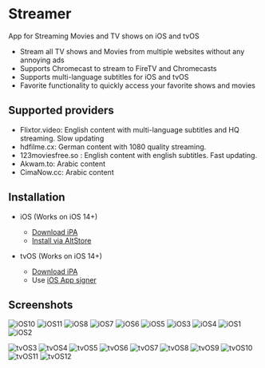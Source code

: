 # Streamer
App for Streaming Movies and TV shows on iOS and tvOS
- Stream all TV shows and Movies from multiple websites without any annoying ads
- Supports Chromecast to stream to FireTV and Chromecasts
- Supports multi-language subtitles for iOS and tvOS
- Favorite functionality to quickly access your favorite shows and movies 

## Supported providers 
- Flixtor.video: English content with multi-language subtitles and HQ streaming. Slow updating
- hdfilme.cx: German content with 1080 quality streaming.
- 123moviesfree.so : English content with english subtitles. Fast updating.
- Akwam.to: Arabic content
- CimaNow.cc: Arabic content

## Installation 


- iOS (Works on iOS 14+)
  - [Download iPA](https://github.com/StreamerApp/Streamer/releases/latest/download/Streamer-iOS.ipa)
  - [Install via AltStore](https://spx.vercel.app/1/altstore%3A%2F%2Finstall%3Furl%3Dhttps%3A%2F%2Fgithub.com%2FStreamerApp%2FStreamer%2Freleases%2Flatest%2Fdownload%2FStreamer-iOS.ipa)

- tvOS (Works on iOS 14+)
  - [Download iPA](https://github.com/StreamerApp/Streamer/releases/latest/download/Streamer-tvOS.ipa)
  - Use [iOS App signer](https://www.iosappsigner.com/)


## Screenshots
![iOS10](https://user-images.githubusercontent.com/96978272/167290126-f7ceb91d-bd99-4eba-b4af-03879b9bd577.png)
![iOS11](https://user-images.githubusercontent.com/96978272/167290135-6c04772e-d91e-40f6-8d27-5a110b1e1830.png)
![iOS8](https://user-images.githubusercontent.com/96978272/167290121-ecd556fb-30a8-46a0-98f6-b6793bdc2470.png)
![iOS7](https://user-images.githubusercontent.com/96978272/167290115-06b0b29f-d7aa-41c3-8b24-5e5d0ff09f9e.png)
![iOS6](https://user-images.githubusercontent.com/96978272/167290112-cfd8e749-6a11-4bb5-aea7-2c877e2e3a38.png)
![iOS5](https://user-images.githubusercontent.com/96978272/167290110-602d6923-e9fe-495a-893a-012db198e16c.png)
![iOS3](https://user-images.githubusercontent.com/96978272/167290102-21e68fba-1203-4d5d-b60a-b9473f8ca584.png)
![iOS4](https://user-images.githubusercontent.com/96978272/167290104-9ad0c975-22df-4bf9-af7b-70a44ebdc206.png)
![iOS1](https://user-images.githubusercontent.com/96978272/167290089-1561a697-4b1b-410d-ae49-d4151baa686e.png)
![iOS2](https://user-images.githubusercontent.com/96978272/167290093-0f964588-2aa3-4318-9071-9a1cf2dec529.png)
 
![tvOS3](https://user-images.githubusercontent.com/96978272/167290141-71c96a2a-3592-4749-b87f-5415d85ea98a.png)
![tvOS4](https://user-images.githubusercontent.com/96978272/167290144-325e44e3-40a9-47b4-84e3-e21cb043871d.png)
![tvOS5](https://user-images.githubusercontent.com/96978272/167290150-acbc3e3f-b426-4526-9639-05356495184f.png)
![tvOS6](https://user-images.githubusercontent.com/96978272/167290152-af2a3839-828a-4ee9-a55e-762a46805ad5.png)
![tvOS7](https://user-images.githubusercontent.com/96978272/167290169-2e724594-d0a4-4059-acef-9205e33d756c.png)
![tvOS8](https://user-images.githubusercontent.com/96978272/167290175-2782a2df-20d9-4c1a-b94d-dd414128d1a3.png)
![tvOS9](https://user-images.githubusercontent.com/96978272/167290181-b097949c-1348-46e5-98c1-3f8142f269ea.png)
![tvOS10](https://user-images.githubusercontent.com/96978272/167290198-06ea955d-0708-420a-b1e9-5289d4d63784.png)
![tvOS11](https://user-images.githubusercontent.com/96978272/167290211-3ccea8f9-86fc-41d8-b88c-8230f1b82741.png)
![tvOS12](https://user-images.githubusercontent.com/96978272/167290216-14239db4-8136-45c8-9063-914cd7fd96d7.png)
